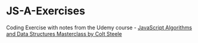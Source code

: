 # JS-A-Exercises

Coding Exercise with notes from the Udemy course - [JavaScript Algorithms and Data Structures Masterclass by Colt Steele](https://www.udemy.com/course/js-algorithms-and-data-structures-masterclass/)
